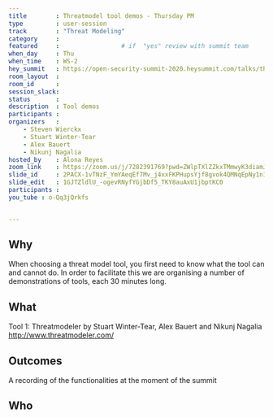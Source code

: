 ```yaml
---
title        : Threatmodel tool demos - Thursday PM
type         : user-session
track        : "Threat Modeling"
category     :
featured     :                 # if  "yes" review with summit team
when_day     : Thu
when_time    : WS-2
hey_summit   : https://open-security-summit-2020.heysummit.com/talks/threatmodel-tool-demos-thursday-pm-2pm-bst/
room_layout  :
room_id      : 
session_slack: 
status       : 
description  : Tool demos
participants :
organizers   :
    - Steven Wierckx
    - Stuart Winter-Tear
    - Alex Bauert
    - Nikunj Nagalia
hosted_by    : Alona Reyes
zoom_link    : https://zoom.us/j/7282391769?pwd=ZWlpTXlZZkxTMmwyK3diamJIemw5UT09
slide_id     : 2PACX-1vTNzF_YmYAeqEf7Mv_j4xxFKPHupsYjf8gvok4QMNqEpNy1n1bSgWBBSz7OtYWqk6PDHSGJajlaDoL_
slide_edit   : 1GJTZldlU_-ogevRNyfYGjbDf5_TKY8auAxU1jbptKC0
participants :
you_tube : o-Qq3jQrkfs


---
```


## Why
When choosing a threat model tool, you first need to know what the tool can and cannot do. In order to facilitate this we are organising a number of demonstrations of tools, each 30 minutes long.

## What
Tool 1: Threatmodeler by Stuart Winter-Tear, Alex Bauert and Nikunj Nagalia
http://www.threatmodeler.com/


## Outcomes
A recording of the functionalities at the moment of the summit

## Who
